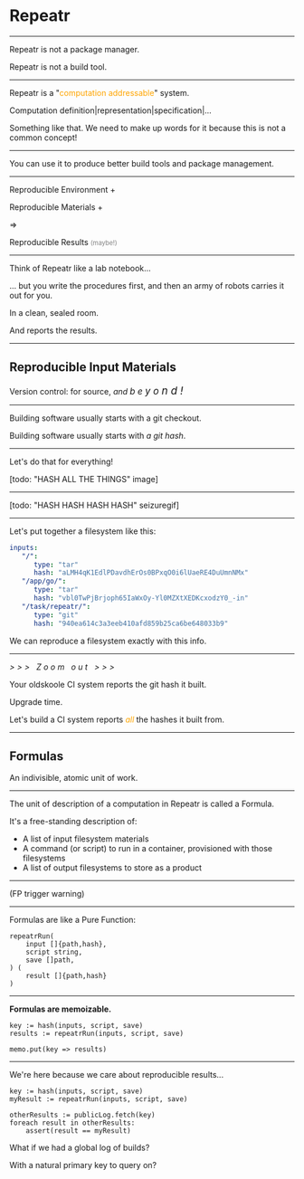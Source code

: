 Repeatr
=======

---

Repeatr is not a package manager.

Repeatr is not a build tool.

---

Repeatr is a "<span style="color:orange">computation addressable</span>" system.

Computation definition|representation|specification|...

Something like that.  We need to make up words for it because this is not a common concept!

---

You can use it to produce better build tools and package management.

---

Reproducible Environment +

Reproducible Materials +

=>

Reproducible Results <span style="color:grey;font-size:80%">(maybe!)</span>

---

Think of Repeatr like a lab notebook...

... but you write the procedures first, and then
an army of robots carries it out for you.

In a clean, sealed room.

And reports the results.

---

## Reproducible Input Materials

Version control: for source, *and <span style="font-size:110%">b e <span style="font-size:110%">y o <span style="font-size:110%">n d !</span></span></span>*

---

Building software usually starts with a git checkout.

Building software usually starts with *a git hash*.

---

Let's do that for everything!

[todo: "HASH ALL THE THINGS" image]

---

[todo: "HASH HASH HASH HASH" seizuregif]

---

Let's put together a filesystem like this:

```yaml
inputs:
   "/":
      type: "tar"
      hash: "aLMH4qK1EdlPDavdhErOs0BPxqO0i6lUaeRE4DuUmnNMx"
   "/app/go/":
      type: "tar"
      hash: "vbl0TwPjBrjoph65IaWxOy-Yl0MZXtXEDKcxodzY0_-in"
   "/task/repeatr/":
      type: "git"
      hash: "940ea614c3a3eeb410afd859b25ca6be648033b9"
```

We can reproduce a filesystem exactly with this info.

---

*> > > &nbsp; Z o o m &nbsp; o u t &nbsp; > > >*

Your oldskoole CI system reports the git hash it built.

Upgrade time.

Let's build a CI system reports <span style="color:orange">*all*</span> the hashes it built from.

---

## Formulas

An indivisible, atomic unit of work.

---

The unit of description of a computation in Repeatr is called a Formula.

It's a free-standing description of:

- A list of input filesystem materials
- A command (or script) to run in a container, provisioned with those filesystems
- A list of output filesystems to store as a product

---

(FP trigger warning)

---

Formulas are like a Pure Function:

```golang
repeatrRun(
	input []{path,hash},
	script string,
	save []path,
) (
	result []{path,hash}
)
```

---

**Formulas are memoizable.**

```
key := hash(inputs, script, save)
results := repeatrRun(inputs, script, save)

memo.put(key => results)
```

---

We're here because we care about reproducible results...

```
key := hash(inputs, script, save)
myResult := repeatrRun(inputs, script, save)

otherResults := publicLog.fetch(key)
foreach result in otherResults:
	assert(result == myResult)
```

What if we had a global log of builds?

With a natural primary key to query on?
